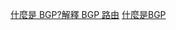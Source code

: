 [什麼是 BGP?解釋 BGP 路由](https://www.cloudflare.com/zh-tw/learning/security/glossary/what-is-bgp/)
[什麼是BGP](https://ithelp.ithome.com.tw/articles/10237497)